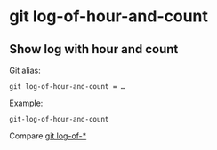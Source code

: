 # git log-of-hour-and-count

## Show log with hour and count

Git alias:

```git
git log-of-hour-and-count = …
```

Example:

```shell
git-log-of-hour-and-count
```

Compare [git log-of-*](../git-log-of)
